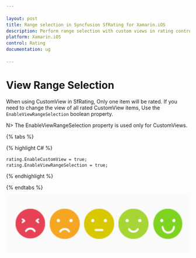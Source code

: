 ```yaml
---

layout: post
title: Range selection in Syncfusion SfRating for Xamarin.iOS
description: Perform range selection with custom views in rating control
platform: Xamarin.iOS
control: Rating
documentation: ug

---
```


# View Range Selection

When using CustomView in SfRating, Only one item will be rated. If you need to change the view of all rated CustomView items, Use the `EnableViewRangeSelection` boolean property.

N> The EnableViewRangeSelection property is used only for CustomViews. 

{% tabs %}

{% highlight C# %}

    rating.EnableCustomView = true;
    rating.EnableViewRangeSelection = true;

{% endhighlight %}

{% endtabs %}

![SfRating EnableViewRangeSelection](images/enableviewrangeselection.png)
